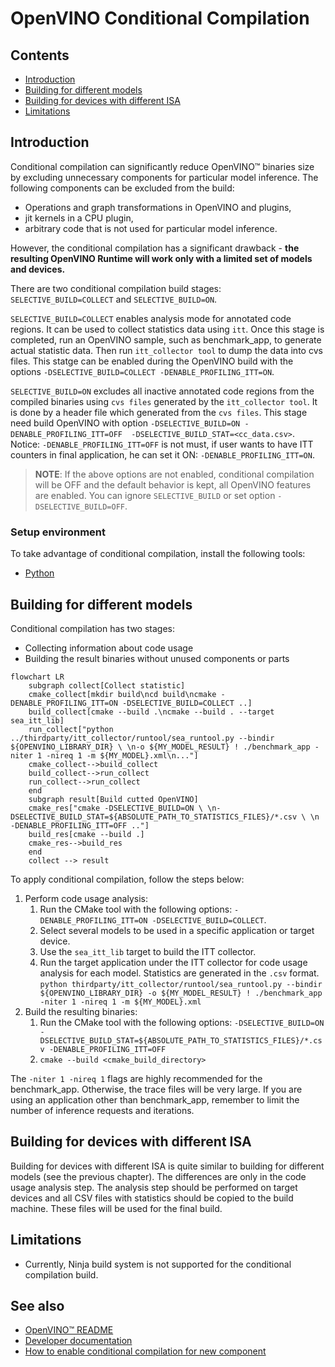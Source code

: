 # OpenVINO Conditional Compilation

## Contents

- [Introduction](#introduction)
- [Building for different models](#building-for-different-models)
- [Building for devices with different ISA](#building-for-devices-with-different-isa)
- [Limitations](#limitations)

## Introduction

Conditional compilation can significantly reduce OpenVINO™ binaries size by excluding unnecessary components for particular model inference.
The following components can be excluded from the build:
* Operations and graph transformations in OpenVINO and plugins,
* jit kernels in a CPU plugin,
* arbitrary code that is not used for particular model inference.

However, the conditional compilation has a significant drawback - **the resulting OpenVINO Runtime will work only with a limited set of models and devices.**

There are two conditional compilation build stages: `SELECTIVE_BUILD=COLLECT` and `SELECTIVE_BUILD=ON`.

`SELECTIVE_BUILD=COLLECT` enables analysis mode for annotated code regions. It can be used to collect statistics data using `itt`. Once this stage is completed, run an OpenVINO sample, such as benchmark_app, to generate actual statistic data. Then run `itt_collector tool` to dump the data into cvs files. This statge can be enabled during the OpenVINO build with the options `-DSELECTIVE_BUILD=COLLECT -DENABLE_PROFILING_ITT=ON`.

`SELECTIVE_BUILD=ON` excludes all inactive annotated code regions from the compiled binaries using `cvs files` generated by the `itt_collector tool`. It is done by a header file which generated from the `cvs files`. This stage need build OpenVINO with option `-DSELECTIVE_BUILD=ON -DENABLE_PROFILING_ITT=OFF  -DSELECTIVE_BUILD_STAT=<cc_data.csv>`. Notice: `-DENABLE_PROFILING_ITT=OFF` is not must, if user wants to have ITT counters in final application, he can set it ON: `-DENABLE_PROFILING_ITT=ON`.

> **NOTE**:  If the above options are not enabled, conditional compilation will be OFF and the default behavior is kept, all OpenVINO features are enabled. You can ignore `SELECTIVE_BUILD` or set option `-DSELECTIVE_BUILD=OFF`.

### Setup environment

To take advantage of conditional compilation, install the following tools:
* [Python](https://www.python.org)

## Building for different models

Conditional compilation has two stages:
* Collecting information about code usage
* Building the result binaries without unused components or parts

```mermaid
flowchart LR
    subgraph collect[Collect statistic]
    cmake_collect[mkdir build\ncd build\ncmake -DENABLE_PROFILING_ITT=ON -DSELECTIVE_BUILD=COLLECT ..]
    build_collect[cmake --build .\ncmake --build . --target sea_itt_lib]
    run_collect["python ../thirdparty/itt_collector/runtool/sea_runtool.py --bindir ${OPENVINO_LIBRARY_DIR} \ \n-o ${MY_MODEL_RESULT} ! ./benchmark_app -niter 1 -nireq 1 -m ${MY_MODEL}.xml\n..."]
    cmake_collect-->build_collect
    build_collect-->run_collect
    run_collect-->run_collect
    end
    subgraph result[Build cutted OpenVINO]
    cmake_res["cmake -DSELECTIVE_BUILD=ON \ \n-DSELECTIVE_BUILD_STAT=${ABSOLUTE_PATH_TO_STATISTICS_FILES}/*.csv \ \n -DENABLE_PROFILING_ITT=OFF .."]
    build_res[cmake --build .]
    cmake_res-->build_res
    end
    collect --> result
```

To apply conditional compilation, follow the steps below:

1. Perform code usage analysis:
    1. Run the CMake tool with the following options: `-DENABLE_PROFILING_ITT=ON -DSELECTIVE_BUILD=COLLECT`.
    2. Select several models to be used in a specific application or target device.
    3. Use the `sea_itt_lib` target to build the ITT collector.
    4. Run the target application under the ITT collector for code usage analysis for each model. Statistics are generated in the `.csv` format.  
`python thirdparty/itt_collector/runtool/sea_runtool.py --bindir ${OPENVINO_LIBRARY_DIR} -o ${MY_MODEL_RESULT} ! ./benchmark_app -niter 1 -nireq 1 -m ${MY_MODEL}.xml`
2. Build the resulting binaries:
    1. Run the CMake tool with the following options: `-DSELECTIVE_BUILD=ON -DSELECTIVE_BUILD_STAT=${ABSOLUTE_PATH_TO_STATISTICS_FILES}/*.csv -DENABLE_PROFILING_ITT=OFF`
    2. `cmake --build <cmake_build_directory>`

The `-niter 1 -nireq 1` flags are highly recommended for the benchmark_app. Otherwise, the trace files will be very large.
If you are using an application other than benchmark_app, remember to limit the number of inference requests and iterations.

## Building for devices with different ISA

Building for devices with different ISA is quite similar to building for different models (see the previous chapter).
The differences are only in the code usage analysis step. The analysis step should be performed on target devices and all CSV files with statistics should be copied to the build machine. These files will be used for the final build.

## Limitations

* Currently, Ninja build system is not supported for the conditional compilation build.

## See also
 * [OpenVINO™ README](../../README.md)
 * [Developer documentation](../../docs/dev/index.md)
 * [How to enable conditional compilation for new component](../../src/common/conditional_compilation/docs/develop_cc_for_new_component.md)
